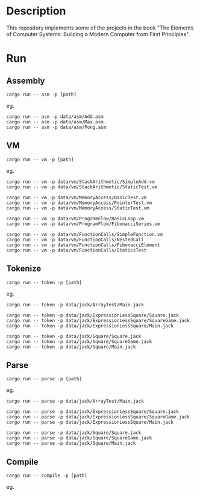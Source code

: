 # Description

This repository implements some of the projects in the book "The Elements of Computer Systems: Building a Modern Computer from First Principles".

# Run

## Assembly

```
cargo run -- asm -p [path]
```

eg.
```
cargo run -- asm -p data/asm/Add.asm
cargo run -- asm -p data/asm/Max.asm
cargo run -- asm -p data/asm/Pong.asm
```

## VM

```
cargo run -- vm -p [path]
```

eg.
```
cargo run -- vm -p data/vm/StackArithmetic/SimpleAdd.vm
cargo run -- vm -p data/vm/StackArithmetic/StaticTest.vm

cargo run -- vm -p data/vm/MemoryAccess/BasicTest.vm
cargo run -- vm -p data/vm/MemoryAccess/PointerTest.vm 
cargo run -- vm -p data/vm/MemoryAccess/StaticTest.vm

cargo run -- vm -p data/vm/ProgramFlow/BasicLoop.vm
cargo run -- vm -p data/vm/ProgramFlow/FibonacciSeries.vm 

cargo run -- vm -p data/vm/FunctionCalls/SimpleFunction.vm
cargo run -- vm -p data/vm/FunctionCalls/NestedCall
cargo run -- vm -p data/vm/FunctionCalls/FibonacciElement
cargo run -- vm -p data/vm/FunctionCalls/StaticsTest
```

## Tokenize

```
cargo run -- token -p [path]
```

eg.
```
cargo run -- token -p data/jack/ArrayTest/Main.jack

cargo run -- token -p data/jack/ExpressionLessSquare/Square.jack
cargo run -- token -p data/jack/ExpressionLessSquare/SquareGame.jack
cargo run -- token -p data/jack/ExpressionLessSquare/Main.jack

cargo run -- token -p data/jack/Square/Square.jack
cargo run -- token -p data/jack/Square/SquareGame.jack
cargo run -- token -p data/jack/Square/Main.jack
```

## Parse

```
cargo run -- parse -p [path]
```

eg.
```
cargo run -- parse -p data/jack/ArrayTest/Main.jack

cargo run -- parse -p data/jack/ExpressionLessSquare/Square.jack
cargo run -- parse -p data/jack/ExpressionLessSquare/SquareGame.jack
cargo run -- parse -p data/jack/ExpressionLessSquare/Main.jack

cargo run -- parse -p data/jack/Square/Square.jack
cargo run -- parse -p data/jack/Square/SquareGame.jack
cargo run -- parse -p data/jack/Square/Main.jack
```

## Compile

```
cargo run -- compile -p [path]
```

eg.
```

```
